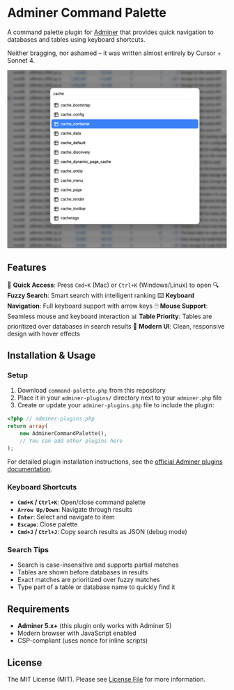 # Adminer Command Palette

A command palette plugin for [Adminer](https://www.adminer.org) that provides quick navigation to databases and tables using keyboard shortcuts.

Neither bragging, nor ashamed – it was written almost entirely by Cursor + Sonnet 4.

![Command Palette Demo](demo.png)

## Features

🚀 **Quick Access**: Press `Cmd+K` (Mac) or `Ctrl+K` (Windows/Linux) to open
🔍 **Fuzzy Search**: Smart search with intelligent ranking
⌨️ **Keyboard Navigation**: Full keyboard support with arrow keys
🖱️ **Mouse Support**: Seamless mouse and keyboard interaction
📊 **Table Priority**: Tables are prioritized over databases in search results
🎨 **Modern UI**: Clean, responsive design with hover effects

## Installation & Usage

### Setup
1. Download `command-palette.php` from this repository
2. Place it in your `adminer-plugins/` directory next to your `adminer.php` file
3. Create or update your `adminer-plugins.php` file to include the plugin:

```php
<?php // adminer-plugins.php
return array(
    new AdminerCommandPalette(),
    // You can add other plugins here
);
```

For detailed plugin installation instructions, see the [official Adminer plugins documentation](https://www.adminer.org/en/plugins/#use).

### Keyboard Shortcuts
- **`Cmd+K` / `Ctrl+K`**: Open/close command palette
- **`Arrow Up/Down`**: Navigate through results
- **`Enter`**: Select and navigate to item
- **`Escape`**: Close palette
- **`Cmd+J` / `Ctrl+J`**: Copy search results as JSON (debug mode)

### Search Tips
- Search is case-insensitive and supports partial matches
- Tables are shown before databases in results
- Exact matches are prioritized over fuzzy matches
- Type part of a table or database name to quickly find it

## Requirements

- **Adminer 5.x+** (this plugin only works with Adminer 5)
- Modern browser with JavaScript enabled
- CSP-compliant (uses nonce for inline scripts)

## License

The MIT License (MIT). Please see [License File](LICENSE.md) for more information.
